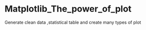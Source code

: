 # Matplotlib_The_power_of_plot
Generate clean data ,statistical table and create many types of plot

